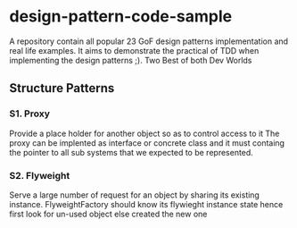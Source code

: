 # design-pattern-code-sample
A repository contain all popular 23 GoF design patterns implementation and real life examples. It aims to demonstrate the practical of TDD when implementing the design patterns ;). Two Best of both Dev Worlds 

## Structure Patterns
### S1. Proxy 
Provide a place holder for another object so as to control access to it 
The proxy can be implented as interface or concrete class and it must containg the pointer to all sub systems that we expected to be represented. 

### S2. Flyweight
Serve a large number of request for an object by sharing its existing instance. 
FlyweightFactory should know its flywieght instance state hence first look for un-used object else created the new one

